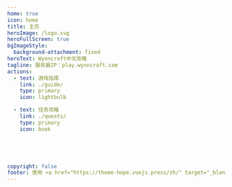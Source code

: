 ```yaml
---
home: true
icon: home
title: 主页
heroImage: /logo.svg
heroFullScreen: true
bgImageStyle:
  background-attachment: fixed
heroText: Wynncraft中文攻略
tagline: 服务器IP：play.wynncraft.com
actions:
  - text: 游戏指南
    link: ./guide/
    type: primary
    icon: lightbulb

  - text: 任务攻略
    link: ./quests/
    type: primary
    icon: book



  

copyright: false
footer: 使用 <a href="https://theme-hope.vuejs.press/zh/" target="_blank">VuePress Theme Hope</a> 主题 | MIT 协议, 版权所有 © 2019-present Mr.Hope
---
```

